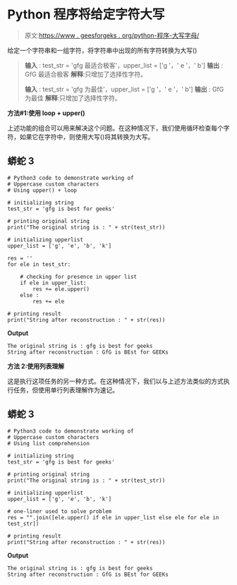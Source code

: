 # Python 程序将给定字符大写

> 原文:[https://www . geesforgeks . org/python-程序-大写字母/](https://www.geeksforgeeks.org/python-program-to-uppercase-the-given-characters/)

给定一个字符串和一组字符，将字符串中出现的所有字符转换为大写()

> **输入** : test_str = 'gfg 最适合极客'，upper_list = ['g '，' e '，' b']
> **输出** : GfG 最适合极客
> **解释**:只增加了选择性字符。
> 
> **输入** : test_str = 'gfg 为最佳'，upper_list = ['g '，' e '，' b']
> **输出** : GfG 为最佳
> **解释**:只增加了选择性字符。

**方法#1:使用 loop + upper()**

上述功能的组合可以用来解决这个问题。在这种情况下，我们使用循环检查每个字符，如果它在字符中，则使用大写()将其转换为大写。

## 蟒蛇 3

```
# Python3 code to demonstrate working of 
# Uppercase custom characters
# Using upper() + loop

# initializing string
test_str = 'gfg is best for geeks'

# printing original string
print("The original string is : " + str(test_str))

# initializing upperlist 
upper_list = ['g', 'e', 'b', 'k']

res = ''
for ele in test_str:

    # checking for presence in upper list 
    if ele in upper_list:
        res += ele.upper()
    else :
        res += ele

# printing result 
print("String after reconstruction : " + str(res))
```

**Output**

```
The original string is : gfg is best for geeks
String after reconstruction : GfG is BEst for GEEKs

```

**方法 2:使用列表理解**

这是执行这项任务的另一种方式。在这种情况下，我们以与上述方法类似的方式执行任务，但使用单行列表理解作为速记。

## 蟒蛇 3

```
# Python3 code to demonstrate working of 
# Uppercase custom characters
# Using list comprehension

# initializing string
test_str = 'gfg is best for geeks'

# printing original string
print("The original string is : " + str(test_str))

# initializing upperlist 
upper_list = ['g', 'e', 'b', 'k']

# one-liner used to solve problem
res = "".join([ele.upper() if ele in upper_list else ele for ele in test_str])

# printing result 
print("String after reconstruction : " + str(res))
```

**Output**

```
The original string is : gfg is best for geeks
String after reconstruction : GfG is BEst for GEEKs

```